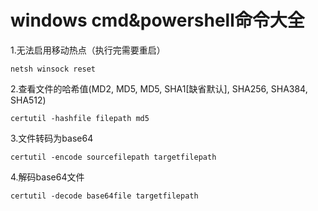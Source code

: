# windows cmd&powershell命令大全
1.无法启用移动热点（执行完需要重启）
```
netsh winsock reset
```
2.查看文件的哈希值(MD2, MD5, MD5, SHA1[缺省默认], SHA256, SHA384, SHA512)

```
certutil -hashfile filepath md5
```
3.文件转码为base64
```
certutil -encode sourcefilepath targetfilepath
```
4.解码base64文件
```
certutil -decode base64file targetfilepath
```